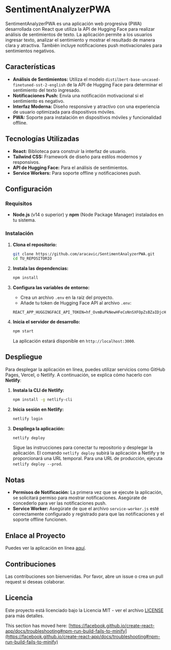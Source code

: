 # SentimentAnalyzerPWA

SentimentAnalyzerPWA es una aplicación web progresiva (PWA) desarrollada con React que utiliza la API de Hugging Face para realizar análisis de sentimientos de texto. La aplicación permite a los usuarios ingresar texto, analizar el sentimiento y mostrar el resultado de manera clara y atractiva. También incluye notificaciones push motivacionales para sentimientos negativos.

## Características

- **Análisis de Sentimientos:** Utiliza el modelo `distilbert-base-uncased-finetuned-sst-2-english` de la API de Hugging Face para determinar el sentimiento del texto ingresado.
- **Notificaciones Push:** Envía una notificación motivacional si el sentimiento es negativo.
- **Interfaz Moderna:** Diseño responsive y atractivo con una experiencia de usuario optimizada para dispositivos móviles.
- **PWA:** Soporte para instalación en dispositivos móviles y funcionalidad offline.

## Tecnologías Utilizadas

- **React:** Biblioteca para construir la interfaz de usuario.
- **Tailwind CSS:** Framework de diseño para estilos modernos y responsivos.
- **API de Hugging Face:** Para el análisis de sentimientos.
- **Service Workers:** Para soporte offline y notificaciones push.

## Configuración

### Requisitos

- **Node.js** (v14 o superior) y **npm** (Node Package Manager) instalados en tu sistema.

### Instalación

1. **Clona el repositorio:**

    ```bash
    git clone https://github.com/aracavic/SentimentAnalyzerPWA.git
    cd TU_REPOSITORIO
    ```

2. **Instala las dependencias:**

    ```bash
    npm install
    ```

3. **Configura las variables de entorno:**

    - Crea un archivo `.env` en la raíz del proyecto.
    - Añade tu token de Hugging Face API al archivo `.env`:

    ```plaintext
    REACT_APP_HUGGINGFACE_API_TOKEN=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
    ```

4. **Inicia el servidor de desarrollo:**

    ```bash
    npm start
    ```

    La aplicación estará disponible en `http://localhost:3000`.

## Despliegue

Para desplegar la aplicación en línea, puedes utilizar servicios como GitHub Pages, Vercel, o Netlify. A continuación, se explica cómo hacerlo con **Netlify**:

1. **Instala la CLI de Netlify:**

    ```bash
    npm install -g netlify-cli
    ```

2. **Inicia sesión en Netlify:**

    ```bash
    netlify login
    ```

3. **Despliega la aplicación:**

    ```bash
    netlify deploy
    ```

    Sigue las instrucciones para conectar tu repositorio y desplegar la aplicación. El comando `netlify deploy` subirá la aplicación a Netlify y te proporcionará una URL temporal. Para una URL de producción, ejecuta `netlify deploy --prod`.

## Notas

- **Permisos de Notificación:** La primera vez que se ejecute la aplicación, se solicitará permiso para mostrar notificaciones. Asegúrate de concederlo para ver las notificaciones push.
- **Service Worker:** Asegúrate de que el archivo `service-worker.js` esté correctamente configurado y registrado para que las notificaciones y el soporte offline funcionen.

## Enlace al Proyecto

Puedes ver la aplicación en línea [aquí](https://resonant-fenglisu-218fa6.netlify.app/).

## Contribuciones

Las contribuciones son bienvenidas. Por favor, abre un issue o crea un pull request si deseas colaborar.

## Licencia

Este proyecto está licenciado bajo la Licencia MIT - ver el archivo [LICENSE](LICENSE) para más detalles.



This section has moved here: [https://facebook.github.io/create-react-app/docs/troubleshooting#npm-run-build-fails-to-minify](https://facebook.github.io/create-react-app/docs/troubleshooting#npm-run-build-fails-to-minify)
